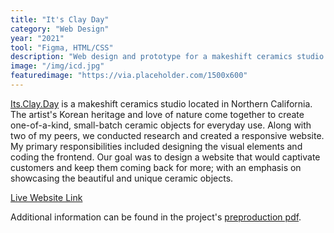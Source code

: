 ```yaml
---
title: "It's Clay Day"
category: "Web Design"
year: "2021"
tool: "Figma, HTML/CSS"
description: "Web design and prototype for a makeshift ceramics studio located in Northern California."
image: "/img/icd.jpg"
featuredimage: "https://via.placeholder.com/1500x600"
---
```


[Its.Clay.Day](https://www.instagram.com/its.clay.day/) is a makeshift ceramics studio located in Northern California. The artist's Korean heritage and love of nature come together to create one-of-a-kind, small-batch ceramic objects for everyday use. Along with two of my peers, we conducted research and created a responsive website. My primary responsibilities included designing the visual elements and coding the frontend. Our goal was to design a website that would captivate customers and keep them coming back for more; with an emphasis on showcasing the beautiful and unique ceramic objects.

[Live Website Link](https://srciaga.github.io/digm15/projects/ItsClayDay/index.html)

Additional information can be found in the project's [preproduction pdf](https://drive.google.com/file/d/1S7goqRaO5WqUjMczggiCo6jH-RnLlrvi/preview).
